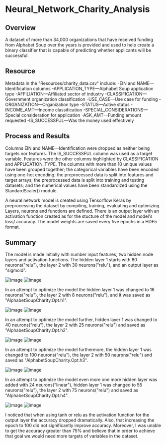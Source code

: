 # Neural_Network_Charity_Analysis
## Overview
A dataset of more than 34,000 organizations that have received funding from Alphabet Soup over the years is provided and used to help create a binary classifier that is capable of predicting whether applicants will be successful.

## Resource
Metadata in the "Resources/charity_data.csv" include:
-EIN and NAME—Identification columns
-APPLICATION_TYPE—Alphabet Soup application type
-AFFILIATION—Affiliated sector of industry
-CLASSIFICATION—Government organization classification
-USE_CASE—Use case for funding
-ORGANIZATION—Organization type
-STATUS—Active status
-INCOME_AMT—Income classification
-SPECIAL_CONSIDERATIONS—Special consideration for application
-ASK_AMT—Funding amount requested
-IS_SUCCESSFUL—Was the money used effectively

## Process and Results
Columns EIN and NAME—Identification were dropped as neither being targets nor features. The IS_SUCCESSFUL column was used as a target variable. Features were the other columns highlighted by CLASSIFICATION and APPLICATION_TYPE. The columns with more than 10 unique values have been grouped together; the categorical variables have been encoded using one-hot encoding; the preprocessed data is split into features and target arrays; the preprocessed data is split into training and testing datasets; and the numerical values have been standardized using the StandardScaler() module.

A neural network model is created using Tensorflow Keras by preprocessing the dataset by compiling, training, evaluating and optimizing. Layers, neurons and functions are defined. There is an output layer with an activation function created as for the stucture of the model and model's loss/ accuracy. The model weights are saved every five epochs in a HDF5 format.

## Summary
The model is made initially with number input features, two hidden node layers and activation functions. The hidden layer 1 starts with 80 neurons("relu"), the layer 2 with 30 neurons("relu"), and an output layer as "sigmoid".

![image](https://user-images.githubusercontent.com/71358697/108940894-ff4d3d00-7608-11eb-9ad5-9750477b23b5.png)
![image](https://user-images.githubusercontent.com/71358697/108940908-0411f100-7609-11eb-9bd4-5c576d1c9936.png)

In an attempt to optimize the model the hidden layer 1 was changed to 16 neurons("relu"), the layer 2 with 8 neurons("relu"), and it was saved as "AlphabetSoupCharity.Opt.h1".

![image](https://user-images.githubusercontent.com/71358697/108940912-06744b00-7609-11eb-8449-91f2ad94e23d.png)
![image](https://user-images.githubusercontent.com/71358697/108940920-096f3b80-7609-11eb-8d5d-b21c623445d3.png)

In an attempt to optimize the model further, hidden layer 1 was changed to 40 neurons("relu"), the layer 2 with 25 neurons("relu") and saved as "AlphabetSoupCharity.Opt.h2".

![image](https://user-images.githubusercontent.com/71358697/108940935-0c6a2c00-7609-11eb-84af-a2712583c6fd.png)
![image](https://user-images.githubusercontent.com/71358697/108940946-0ecc8600-7609-11eb-9521-b9e869656ac9.png)

In an attempt to optimize the model furthermore, the hidden layer 1 was changed to 100 neurons("relu"), the layer 2 with 50 neurons("relu") and saved as "AlphabetSoupCharity.Opt.h3".

![image](https://user-images.githubusercontent.com/71358697/108940953-11c77680-7609-11eb-8506-a3a00a05c29a.png)
![image](https://user-images.githubusercontent.com/71358697/108940960-13913a00-7609-11eb-8b59-af6c18147c87.png)

In an attempt to optimize the model even more one more hidden layer was added with 24 neurons("linear"), hidden layer 1 was changed to 55 neurons("relu"), the layer 2 with 75 neurons("relu") and saved as "AlphabetSoupCharity.Opt.h4".

![image](https://user-images.githubusercontent.com/71358697/108940966-168c2a80-7609-11eb-96cb-d34f95ab35ef.png)
![image](https://user-images.githubusercontent.com/71358697/108940968-19871b00-7609-11eb-9954-eb2eb1aa82ec.png)

I noticed that when using tanh or relu as the activation function for the output layer the accuracy dropped dramatically. Also, that increasing the epoch to 100 did not significantly improve accuracy. Moreover, I was unable to get the accuracy greater than 75% and believe that in order to achieve that goal we would need more targets of variables in the dataset.
